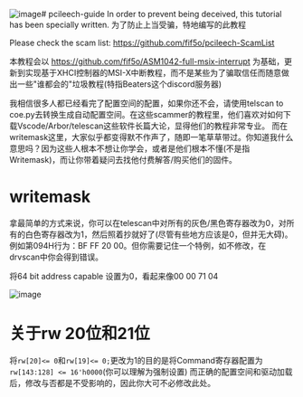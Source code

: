 ![image](https://github.com/user-attachments/assets/f11fbd43-8172-4e57-bbd0-910579c0ca81)# pcileech-guide
In order to prevent being deceived, this tutorial has been specially written.
为了防止上当受骗，特地编写的此教程

Please check the scam list: https://github.com/fif5o/pcileech-ScamList

本教程会以 https://github.com/fif5o/ASM1042-full-msix-interrupt 为基础，更新到实现基于XHCI控制器的MSI-X中断教程，而不是某些为了骗取信任而随意做出一些"谁都会的"垃圾教程(特指Beaters这个discord服务器)

我相信很多人都已经看完了配置空间的配置，如果你还不会，请使用telscan to coe.py去转换生成自动配置空间。在这些scammer的教程里，他们喜欢对如何下载Vscode/Arbor/telescan这些软件长篇大论，显得他们的教程非常专业。
而在writemask这里，大家似乎都变得默不作声了，随即一笔草草带过。你知道我什么意思吗？因为这些人根本不想让你学会，或者是他们根本不懂(不是指Writemask)，而让你带着疑问去找他付费解答/购买他们的固件。

# writemask

拿最简单的方式来说，你可以在telescan中对所有的灰色/黑色寄存器改为0，对所有的白色寄存器改为1，然后照着抄就好了(尽管有些地方应该是0，但并无大碍)。例如第094H行为：BF FF 20 00。但你需要记住一个特例，如不修改，在drvscan中你会得到错误。

将64 bit address capable 设置为0，看起来像00 00 71 04

![image](https://github.com/user-attachments/assets/7adfd375-1411-42b9-bd44-24610f08f9ce)

# 关于rw 20位和21位

将`rw[20]<= 0`和`rw[19]<= 0;`更改为1的目的是将Command寄存器配置为 ``rw[143:128] <= 16'h0000``(你可以理解为强制设置)
而正确的配置空间和驱动加载后，修改与否都是不受影响的，因此你大可不必修改此处。
